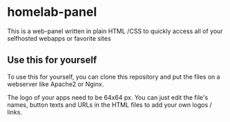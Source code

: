 # homelab-panel
This is a web-panel written in plain HTML /CSS to quickly access all 
of your selfhosted webapps or favorite sites

## Use this for yourself

To use this for yourself, you can clone this repository and put the files on 
a webserver like Apache2 or Nginx.

The logo of your apps need to be 64x64 px. You can just edit the file's names, button texts and URLs 
in the HTML files to add your own logos / links.

